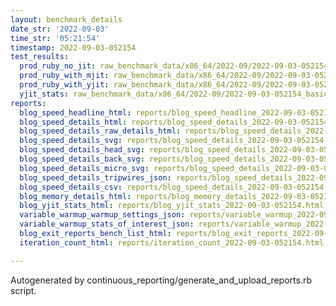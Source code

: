 ```yaml
---
layout: benchmark_details
date_str: '2022-09-03'
time_str: '05:21:54'
timestamp: 2022-09-03-052154
test_results:
  prod_ruby_no_jit: raw_benchmark_data/x86_64/2022-09/2022-09-03-052154_basic_benchmark_prod_ruby_no_jit.json
  prod_ruby_with_mjit: raw_benchmark_data/x86_64/2022-09/2022-09-03-052154_basic_benchmark_prod_ruby_with_mjit.json
  prod_ruby_with_yjit: raw_benchmark_data/x86_64/2022-09/2022-09-03-052154_basic_benchmark_prod_ruby_with_yjit.json
  yjit_stats: raw_benchmark_data/x86_64/2022-09/2022-09-03-052154_basic_benchmark_yjit_stats.json
reports:
  blog_speed_headline_html: reports/blog_speed_headline_2022-09-03-052154.html
  blog_speed_details_html: reports/blog_speed_details_2022-09-03-052154.html
  blog_speed_details_raw_details_html: reports/blog_speed_details_2022-09-03-052154.raw_details.html
  blog_speed_details_svg: reports/blog_speed_details_2022-09-03-052154.svg
  blog_speed_details_head_svg: reports/blog_speed_details_2022-09-03-052154.head.svg
  blog_speed_details_back_svg: reports/blog_speed_details_2022-09-03-052154.back.svg
  blog_speed_details_micro_svg: reports/blog_speed_details_2022-09-03-052154.micro.svg
  blog_speed_details_tripwires_json: reports/blog_speed_details_2022-09-03-052154.tripwires.json
  blog_speed_details_csv: reports/blog_speed_details_2022-09-03-052154.csv
  blog_memory_details_html: reports/blog_memory_details_2022-09-03-052154.html
  blog_yjit_stats_html: reports/blog_yjit_stats_2022-09-03-052154.html
  variable_warmup_warmup_settings_json: reports/variable_warmup_2022-09-03-052154.warmup_settings.json
  variable_warmup_stats_of_interest_json: reports/variable_warmup_2022-09-03-052154.stats_of_interest.json
  blog_exit_reports_bench_list_html: reports/blog_exit_reports_2022-09-03-052154.bench_list.html
  iteration_count_html: reports/iteration_count_2022-09-03-052154.html

---
```

Autogenerated by continuous_reporting/generate_and_upload_reports.rb script.
